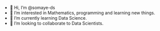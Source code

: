 - 👋 Hi, I’m @somaye-ds
- 👀 I’m interested in Mathematics, programming and learning new things.
- 🌱 I’m currently learning Data Science.
- 💞️ I’m looking to collaborate to Data Scientists.
